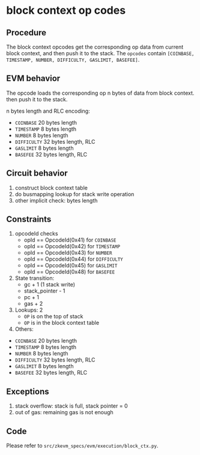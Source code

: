 # block context op codes

## Procedure

The block context opcodes get the corresponding op data from current block context, and then push it to the stack. The `opcodes` contain `[COINBASE, TIMESTAMP, NUMBER, DIFFICULTY, GASLIMIT, BASEFEE]`.

## EVM behavior

The opcode loads the corresponding op n bytes of data from block context.
then push it to the stack.

n bytes length and RLC encoding:

- `COINBASE` 20 bytes length
- `TIMESTAMP` 8 bytes length
- `NUMBER` 8 bytes length
- `DIFFICULTY` 32 bytes length, RLC
- `GASLIMIT` 8 bytes length
- `BASEFEE` 32 bytes length, RLC

## Circuit behavior

1. construct block context table
2. do busmapping lookup for stack write operation
3. other implicit check: bytes length

## Constraints

1. opcodeId checks
   - opId == OpcodeId(0x41) for `COINBASE`
   - opId == OpcodeId(0x42) for `TIMESTAMP`
   - opId == OpcodeId(0x43) for `NUMBER`
   - opId == OpcodeId(0x44) for `DIFFICULTY`
   - opId == OpcodeId(0x45) for `GASLIMIT`
   - opId == OpcodeId(0x48) for `BASEFEE`
2. State transition:
   - gc + 1 (1 stack write)
   - stack_pointer - 1
   - pc + 1
   - gas + 2
3. Lookups:  2
   - `OP` is on the top of stack
   - `OP` is in the block context table
4. Others:

- `COINBASE` 20 bytes length
- `TIMESTAMP` 8 bytes length
- `NUMBER` 8 bytes length
- `DIFFICULTY` 32 bytes length, RLC
- `GASLIMIT` 8 bytes length
- `BASEFEE` 32 bytes length, RLC

## Exceptions

1. stack overflow: stack is full, stack pointer = 0
2. out of gas: remaining gas is not enough

## Code

Please refer to `src/zkevm_specs/evm/execution/block_ctx.py`.
